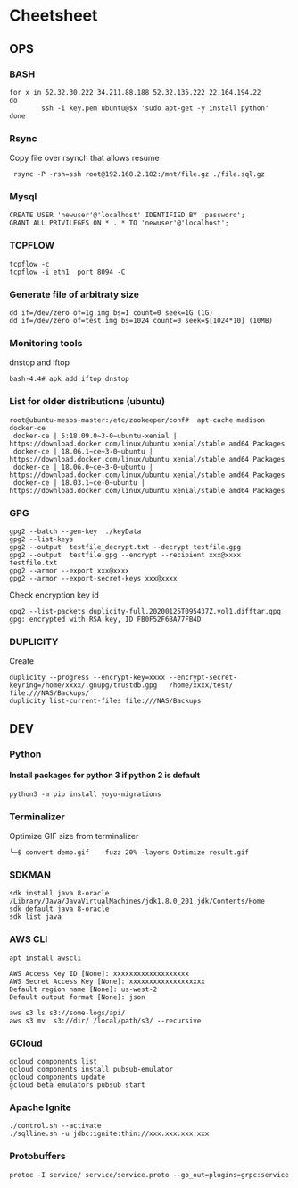 # Cheetsheet

## OPS

### BASH

```
for x in 52.32.30.222 34.211.88.188 52.32.135.222 22.164.194.22
do 
        ssh -i key.pem ubuntu@$x 'sudo apt-get -y install python'
done
```

### Rsync

Copy file over rsynch that allows resume

```
 rsync -P -rsh=ssh root@192.168.2.102:/mnt/file.gz ./file.sql.gz
```

### Mysql

```
CREATE USER 'newuser'@'localhost' IDENTIFIED BY 'password';
GRANT ALL PRIVILEGES ON * . * TO 'newuser'@'localhost';
```

### TCPFLOW

```
tcpflow -c 
tcpflow -i eth1  port 8094 -C
```

### Generate file of arbitraty size

```
dd if=/dev/zero of=1g.img bs=1 count=0 seek=1G (1G)
dd if=/dev/zero of=test.img bs=1024 count=0 seek=$[1024*10] (10MB)
```

### Monitoring tools

dnstop and iftop
```
bash-4.4# apk add iftop dnstop
```

### List for older distributions  (ubuntu)

```
root@ubuntu-mesos-master:/etc/zookeeper/conf#  apt-cache madison docker-ce
 docker-ce | 5:18.09.0~3-0~ubuntu-xenial | https://download.docker.com/linux/ubuntu xenial/stable amd64 Packages
 docker-ce | 18.06.1~ce~3-0~ubuntu | https://download.docker.com/linux/ubuntu xenial/stable amd64 Packages
 docker-ce | 18.06.0~ce~3-0~ubuntu | https://download.docker.com/linux/ubuntu xenial/stable amd64 Packages
 docker-ce | 18.03.1~ce-0~ubuntu | https://download.docker.com/linux/ubuntu xenial/stable amd64 Packages
```

### GPG

```
gpg2 --batch --gen-key  ./keyData
gpg2 --list-keys
gpg2 --output  testfile_decrypt.txt --decrypt testfile.gpg
gpg2 --output  testfile.gpg --encrypt --recipient xxx@xxxx testfile.txt
gpg2 --armor --export xxx@xxxx
gpg2 --armor --export-secret-keys xxx@xxxx
```
Check encryption key id 
```
gpg2 --list-packets duplicity-full.20200125T095437Z.vol1.difftar.gpg 
gpg: encrypted with RSA key, ID FB0F52F6BA77FB4D
```


### DUPLICITY

Create
```
duplicity --progress --encrypt-key=xxxx --encrypt-secret-keyring=/home/xxxx/.gnupg/trustdb.gpg   /home/xxxx/test/ file:///NAS/Backups/
duplicity list-current-files file:///NAS/Backups
```


## DEV

### Python

#### Install packages for python 3 if python 2 is default

```
python3 -m pip install yoyo-migrations
``` 
### Terminalizer 

Optimize GIF size from terminalizer

```
╰─$ convert demo.gif   -fuzz 20% -layers Optimize result.gif
```

### SDKMAN

```
sdk install java 8-oracle /Library/Java/JavaVirtualMachines/jdk1.8.0_201.jdk/Contents/Home
sdk default java 8-oracle
sdk list java
```

### AWS CLI

```
apt install awscli
```

```
AWS Access Key ID [None]: xxxxxxxxxxxxxxxxxxx 
AWS Secret Access Key [None]: xxxxxxxxxxxxxxxxxxx
Default region name [None]: us-west-2
Default output format [None]: json
```

```
aws s3 ls s3://some-logs/api/
aws s3 mv  s3://dir/ /local/path/s3/ --recursive
```

### GCloud

```
gcloud components list
gcloud components install pubsub-emulator
gcloud components update
gcloud beta emulators pubsub start
```

### Apache Ignite

```
./control.sh --activate
./sqlline.sh -u jdbc:ignite:thin://xxx.xxx.xxx.xxx
```

### Protobuffers

```
protoc -I service/ service/service.proto --go_out=plugins=grpc:service
```

